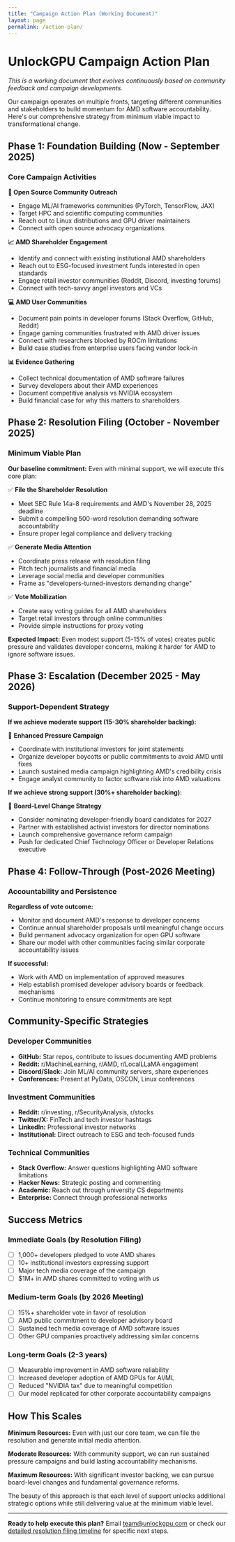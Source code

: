 ```yaml
---
title: "Campaign Action Plan (Working Document)"
layout: page
permalink: /action-plan/
---
```


# UnlockGPU Campaign Action Plan

*This is a working document that evolves continuously based on community feedback and campaign developments.*

Our campaign operates on multiple fronts, targeting different communities and stakeholders to build momentum for AMD software accountability. Here's our comprehensive strategy from minimum viable impact to transformational change.

## Phase 1: Foundation Building (Now - September 2025)

### Core Campaign Activities

**🎯 Open Source Community Outreach**
- Engage ML/AI frameworks communities (PyTorch, TensorFlow, JAX)
- Target HPC and scientific computing communities 
- Reach out to Linux distributions and GPU driver maintainers
- Connect with open source advocacy organizations

**📈 AMD Shareholder Engagement**
- Identify and connect with existing institutional AMD shareholders
- Reach out to ESG-focused investment funds interested in open standards
- Engage retail investor communities (Reddit, Discord, investing forums)
- Connect with tech-savvy angel investors and VCs

**💻 AMD User Communities**
- Document pain points in developer forums (Stack Overflow, GitHub, Reddit)
- Engage gaming communities frustrated with AMD driver issues
- Connect with researchers blocked by ROCm limitations
- Build case studies from enterprise users facing vendor lock-in

**📊 Evidence Gathering**
- Collect technical documentation of AMD software failures
- Survey developers about their AMD experiences
- Document competitive analysis vs NVIDIA ecosystem
- Build financial case for why this matters to shareholders

## Phase 2: Resolution Filing (October - November 2025)

### Minimum Viable Plan

**Our baseline commitment:** Even with minimal support, we will execute this core plan:

✅ **File the Shareholder Resolution**
- Meet SEC Rule 14a-8 requirements and AMD's November 28, 2025 deadline
- Submit a compelling 500-word resolution demanding software accountability
- Ensure proper legal compliance and delivery tracking

✅ **Generate Media Attention**
- Coordinate press release with resolution filing
- Pitch tech journalists and financial media
- Leverage social media and developer communities
- Frame as "developers-turned-investors demanding change"

✅ **Vote Mobilization**
- Create easy voting guides for all AMD shareholders
- Target retail investors through online communities
- Provide simple instructions for proxy voting

**Expected Impact:** Even modest support (5-15% of votes) creates public pressure and validates developer concerns, making it harder for AMD to ignore software issues.

## Phase 3: Escalation (December 2025 - May 2026)

### Support-Dependent Strategy

**If we achieve moderate support (15-30% shareholder backing):**

🎯 **Enhanced Pressure Campaign**
- Coordinate with institutional investors for joint statements
- Organize developer boycotts or public commitments to avoid AMD until fixes
- Launch sustained media campaign highlighting AMD's credibility crisis
- Engage analyst community to factor software risk into AMD valuations

**If we achieve strong support (30%+ shareholder backing):**

🚀 **Board-Level Change Strategy**
- Consider nominating developer-friendly board candidates for 2027
- Partner with established activist investors for director nominations
- Launch comprehensive governance reform campaign
- Push for dedicated Chief Technology Officer or Developer Relations executive

## Phase 4: Follow-Through (Post-2026 Meeting)

### Accountability and Persistence

**Regardless of vote outcome:**
- Monitor and document AMD's response to developer concerns
- Continue annual shareholder proposals until meaningful change occurs
- Build permanent advocacy organization for open GPU software
- Share our model with other communities facing similar corporate accountability issues

**If successful:**
- Work with AMD on implementation of approved measures
- Help establish promised developer advisory boards or feedback mechanisms
- Continue monitoring to ensure commitments are kept

## Community-Specific Strategies

### Developer Communities
- **GitHub:** Star repos, contribute to issues documenting AMD problems
- **Reddit:** r/MachineLearning, r/AMD, r/LocalLLaMA engagement
- **Discord/Slack:** Join ML/AI community servers, share experiences
- **Conferences:** Present at PyData, OSCON, Linux conferences

### Investment Communities  
- **Reddit:** r/investing, r/SecurityAnalysis, r/stocks
- **Twitter/X:** FinTech and tech investor hashtags
- **LinkedIn:** Professional investor networks
- **Institutional:** Direct outreach to ESG and tech-focused funds

### Technical Communities
- **Stack Overflow:** Answer questions highlighting AMD software limitations
- **Hacker News:** Strategic posting and commenting
- **Academic:** Reach out through university CS departments
- **Enterprise:** Connect through professional networks

## Success Metrics

### Immediate Goals (by Resolution Filing)
- [ ] 1,000+ developers pledged to vote AMD shares
- [ ] 10+ institutional investors expressing support  
- [ ] Major tech media coverage of the campaign
- [ ] $1M+ in AMD shares committed to voting with us

### Medium-term Goals (by 2026 Meeting)
- [ ] 15%+ shareholder vote in favor of resolution
- [ ] AMD public commitment to developer advisory board
- [ ] Sustained tech media coverage of AMD software issues
- [ ] Other GPU companies proactively addressing similar concerns

### Long-term Goals (2-3 years)
- [ ] Measurable improvement in AMD software reliability
- [ ] Increased developer adoption of AMD GPUs for AI/ML
- [ ] Reduced "NVIDIA tax" due to meaningful competition
- [ ] Our model replicated for other corporate accountability campaigns

## How This Scales

**Minimum Resources:** Even with just our core team, we can file the resolution and generate initial media attention.

**Moderate Resources:** With community support, we can run sustained pressure campaigns and build lasting accountability mechanisms.

**Maximum Resources:** With significant investor backing, we can pursue board-level changes and fundamental governance reforms.

The beauty of this approach is that each level of support unlocks additional strategic options while still delivering value at the minimum viable level.

---

**Ready to help execute this plan?** Email [team@unlockgpu.com](mailto:team@unlockgpu.com) or check our [detailed resolution filing timeline](/resolution-filing-plan/) for specific next steps. 